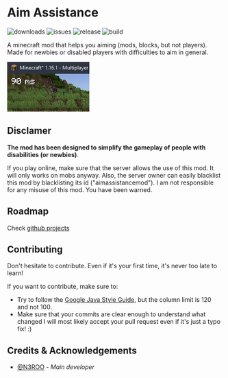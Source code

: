 # Aim Assistance
![downloads](https://img.shields.io/github/downloads/n3roo/aimassistancemod/total.svg)
![issues](https://img.shields.io/github/issues/n3roo/aimassistancemod.svg)
![release](https://img.shields.io/github/release/n3roo/aimassistancemod.svg)
![build](https://img.shields.io/github/workflow/status/N3ROO/aimassistancemod/Build%20MC1.16.1?label=build%201.16.1)

A minecraft mod that helps you aiming (mods, blocks, but not players). Made for newbies or disabled players with difficulties to aim in general.

![screenshot](.github/images/screenshot.png)

## Disclamer

**The mod has been designed to simplify the gameplay of people with disabilities (or newbies)**.

If you play online, make sure that the server allows the use of this mod.
It will only works on mobs anyway. Also, the server owner can easily blacklist
this mod by blacklisting its id ("aimassistancemod"). I am not responsible for any
misuse of this mod. You have been warned.

## Roadmap
Check [github projects](https://github.com/N3ROO/AimAssistanceMod/projects)

## Contributing
Don't hesitate to contribute. Even if it's your first time, it's never too late to learn!

If you want to contribute, make sure to:
- Try to follow the [Google Java Style Guide](https://google.github.io/styleguide/javaguide.html), but the column limit is 120 and not 100.
- Make sure that your commits are clear enough to understand what changed
I will most likely accept your pull request even if it's just a typo fix! :)

## Credits & Acknowledgements

- [@N3ROO](https://github.com/N3ROO)  - *Main developer*
